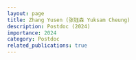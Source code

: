 ```yaml
---
layout: page
title: Zhang Yusen (张钰森 Yuksam Cheung)
description: Postdoc (2024)
importance: 2024
category: Postdoc
related_publications: true
---
```

